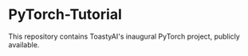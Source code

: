 # PyTorch-Tutorial
This repository contains ToastyAI's inaugural PyTorch project, publicly available.
